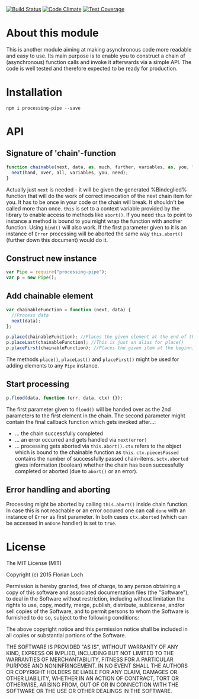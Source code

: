 [![Build Status](https://api.shippable.com/projects/557888b9edd7f2c052106aef/badge?branchName=master)](https://app.shippable.com/projects/557888b9edd7f2c052106aef/builds/latest)
[![Code Climate](https://codeclimate.com/github/FlorianLoch/node-processing-pipe/badges/gpa.svg)](https://codeclimate.com/github/FlorianLoch/node-processing-pipe)
[![Test Coverage](https://codeclimate.com/github/FlorianLoch/node-processing-pipe/badges/coverage.svg)](https://codeclimate.com/github/FlorianLoch/node-processing-pipe/coverage)

# About this module
This is another module aiming at making asynchronous code more readable and easy to use. Its main purpose is to enable you to construct a chain of (asynchronous) function calls and invoke it afterwards via a simple API. The code is well tested and therefore expected to be ready for production.

# Installation
```
npm i processing-pipe --save

```

# API
## Signature of 'chain'-function
```javascript
function chainable(next, data, as, much, further, variables, as, you, like) {
  next(hand, over, all, variables, you, need);
}  
```
Actually just ```next``` is needed - it will be given the generated %Bindeglied% function that will do the work of correct invocation of the next chain item for you. It has to be once in your code or the chain will break. It shouldn't be called more than once.
```this``` is set to a context variable provided by the library to enable access to methods like ```abort()```. If you need ```this``` to point to instance a method is bound to you might wrap the function with another function. Using ```bind()``` will also work.
If the first parameter given to it is an instance of ```Error``` processing will be aborted the same way ```this.abort()``` (further down this document) would do it.

## Construct new instance
```javascript
var Pipe = require("processing-pipe");
var p = new Pipe();
```

## Add chainable element
```javascript
var chainableFunction = function (next, data) {
  //Process data
  next(data);
};

p.place(chainableFunction); //Places the given element at the end of the pipe
p.placeLast(chainableFunction); //This is just an alias for place()
p.placeFirst(chainableFunction); //Places the given item at the beginning of the pipeline
```
The methods ```place()```, ```placeLast()``` and ```placeFirst()``` might be used for adding elements to any ```Pipe``` instance.

## Start processing
```javascript
p.flood(data, function (err, data, ctx) {});
```
The first parameter given to ```flood()``` will be handed over as the 2nd parameters to the first element in the chain. The second parameter might contain the final callback function which gets invoked after...:
- ... the chain successfully completed
- ... an error occurred and gets handled via ```next(error)```
- ... processing gets aborted via ```this.abort()```.
```ctx``` refers to the object which is bound to the chainable function as ```this```. ```ctx.piecesPassed``` contains the number of successfully passed chain-items.
s```ctx.aborted``` gives information (boolean) whether the chain has been successfully completed or aborted (due to ```abort()``` or an error).

## Error handling and aborting
Processing might be aborted by calling ```this.abort()``` inside chain function. In case this is not reachable or an error occured one can call ```done``` with an instance of ```Error``` as first parameter. In both cases ```ctx.aborted``` (which can be accessed in ```onDone``` handler) is set to ```true```.

# License
The MIT License (MIT)

Copyright (c) 2015 Florian Loch

Permission is hereby granted, free of charge, to any person obtaining a copy
of this software and associated documentation files (the "Software"), to deal
in the Software without restriction, including without limitation the rights
to use, copy, modify, merge, publish, distribute, sublicense, and/or sell
copies of the Software, and to permit persons to whom the Software is
furnished to do so, subject to the following conditions:

The above copyright notice and this permission notice shall be included in
all copies or substantial portions of the Software.

THE SOFTWARE IS PROVIDED "AS IS", WITHOUT WARRANTY OF ANY KIND, EXPRESS OR
IMPLIED, INCLUDING BUT NOT LIMITED TO THE WARRANTIES OF MERCHANTABILITY,
FITNESS FOR A PARTICULAR PURPOSE AND NONINFRINGEMENT. IN NO EVENT SHALL THE
AUTHORS OR COPYRIGHT HOLDERS BE LIABLE FOR ANY CLAIM, DAMAGES OR OTHER
LIABILITY, WHETHER IN AN ACTION OF CONTRACT, TORT OR OTHERWISE, ARISING FROM,
OUT OF OR IN CONNECTION WITH THE SOFTWARE OR THE USE OR OTHER DEALINGS IN
THE SOFTWARE.
